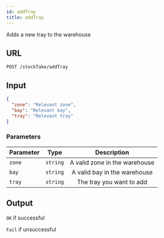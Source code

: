 ```yaml
---
id: addTray
title: addTray
---
```


Adds a new tray to the warehouse
## URL
```http request
POST /stockTake/addTray
```

## Input
```json
{
  "zone": "Relevant zone",
  "bay": "Relevant bay",
  "tray": "Relevant tray"
}
```

### Parameters 
| Parameter        |      Type     |   Description |
| ------------- | :-----------: | :-----: |
| `zone`     | `string` | A valid zone in the warehouse |
| `bay`      |   `string`    |  A valid bay in the warehouse |
| `tray` |   `string`    |   The tray you want to add |


## Output
`OK` if successful

`Fail` if unsuccessful

